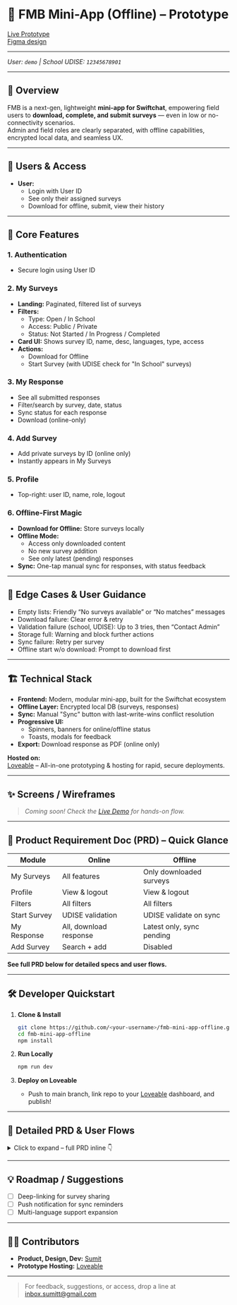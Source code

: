 # 🌟 FMB Mini-App (Offline) – Prototype

[Live Prototype](https://fmb-demo.lovable.app/)  
[Figma design](https://www.figma.com/design/VoNQ5U0erDfiTZzi5xgvto/FMB-mini-App?node-id=0-1&t=QF2AohzSSJnLkTUi-1)

---

_User: `demo` | School UDISE: `12345678901`_

---

## 🧭 Overview

FMB is a next-gen, lightweight **mini-app for Swiftchat**, empowering field users to **download, complete, and submit surveys** — even in low or no-connectivity scenarios.  
Admin and field roles are clearly separated, with offline capabilities, encrypted local data, and seamless UX.

---

## 👥 Users & Access

- **User:**  
  - Login with User ID   
  - See only their assigned surveys  
  - Download for offline, submit, view their history

---

## 🚀 Core Features

### 1. Authentication  
- Secure login using User ID  

### 2. **My Surveys**  
- **Landing:** Paginated, filtered list of surveys  
- **Filters:**  
  - Type: Open / In School  
  - Access: Public / Private  
  - Status: Not Started / In Progress / Completed  
- **Card UI:** Shows survey ID, name, desc, languages, type, access  
- **Actions:**  
  - Download for Offline  
  - Start Survey (with UDISE check for "In School" surveys)

### 3. **My Response**  
- See all submitted responses  
- Filter/search by survey, date, status  
- Sync status for each response  
- Download (online-only)

### 4. **Add Survey**  
- Add private surveys by ID (online only)  
- Instantly appears in My Surveys

### 5. **Profile**  
- Top-right: user ID, name, role, logout

### 6. **Offline-First Magic**  
- **Download for Offline:** Store surveys locally  
- **Offline Mode:**  
  - Access only downloaded content  
  - No new survey addition  
  - See only latest (pending) responses  
- **Sync:** One-tap manual sync for responses, with status feedback

---

## 🔗 Edge Cases & User Guidance

- Empty lists: Friendly “No surveys available” or “No matches” messages  
- Download failure: Clear error & retry  
- Validation failure (school, UDISE): Up to 3 tries, then “Contact Admin”  
- Storage full: Warning and block further actions  
- Sync failure: Retry per survey  
- Offline start w/o download: Prompt to download first

---

## 🏗️ Technical Stack

- **Frontend:** Modern, modular mini-app, built for the Swiftchat ecosystem  
- **Offline Layer:** Encrypted local DB (surveys, responses)  
- **Sync:** Manual "Sync" button with last-write-wins conflict resolution  
- **Progressive UI:**  
  - Spinners, banners for online/offline status  
  - Toasts, modals for feedback  
- **Export:** Download response as PDF (online only)

**Hosted on:**  
[Loveable](https://lovable.app) – All-in-one prototyping & hosting for rapid, secure deployments.

---

## ✨ Screens / Wireframes

> *Coming soon! Check the [Live Demo](https://fmb-demo.lovable.app/) for hands-on flow.*

---

## 📜 Product Requirement Doc (PRD) – Quick Glance

| **Module**     | **Online** | **Offline** |
|----------------|------------|-------------|
| My Surveys     | All features | Only downloaded surveys |
| Profile        | View & logout | View & logout |
| Filters        | All filters | All filters |
| Start Survey   | UDISE validation | UDISE validate on sync |
| My Response    | All, download response | Latest only, sync pending |
| Add Survey     | Search + add | Disabled |

**See full PRD below for detailed specs and user flows.**

---

## 🛠️ Developer Quickstart

1. **Clone & Install**  
   ```sh
   git clone https://github.com/<your-username>/fmb-mini-app-offline.git
   cd fmb-mini-app-offline
   npm install


2. **Run Locally**

   ```sh
   npm run dev
   ```
3. **Deploy on Loveable**

   * Push to main branch, link repo to your [Loveable](https://lovable.app) dashboard, and publish!

---

## 📖 Detailed PRD & User Flows

<details>
<summary>Click to expand – full PRD inline 👇</summary>

### 1. Login & Authentication

* User enters ID
* Authenticated session scoped to their hierarchy

### 2. Survey List & Download

* User sees only allowed surveys
* Filters for quick access (type, access, status)
* **Download for Offline:** Spinner → Downloaded state

### 3. Survey Taking

* In School: UDISE entry required, verified live or at sync
* Offline mode: Must pre-download

### 4. My Response

* All responses listed (filtered, paginated)
* Sync status visible per response (Synced / Pending)
* Downloadable as PDF (online only)

### 5. Add Survey

* Only online
* Disabled offline with modal prompt

### 6. Profile

* View user info, logout

### 7. Offline/Online UI

* Persistent banner
* Disabled actions as appropriate

### 8. Edge Cases

* Empty, error, storage, network, validation flows with user guidance

</details>

---

## 💡 Roadmap / Suggestions

* [ ] Deep-linking for survey sharing
* [ ] Push notification for sync reminders
* [ ] Multi-language support expansion

---

## 👩‍💻 Contributors

* **Product, Design, Dev:** [Sumit](https://www.linkedin.com/in/in-sumit) 
* **Prototype Hosting:** [Loveable](https://lovable.app)

---

> For feedback, suggestions, or access, drop a line at [inbox.sumitt@gmail.com](mailto:inbox.sumitt@gmail.com)
